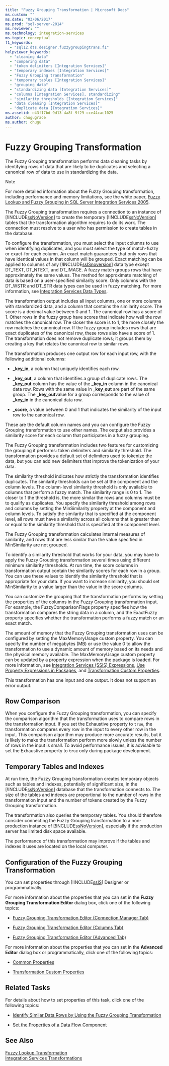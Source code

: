 ```yaml
---
title: "Fuzzy Grouping Transformation | Microsoft Docs"
ms.custom: ""
ms.date: "03/06/2017"
ms.prod: "sql-server-2014"
ms.reviewer: ""
ms.technology: integration-services
ms.topic: conceptual
f1_keywords: 
  - "sql12.dts.designer.fuzzygroupingtrans.f1"
helpviewer_keywords: 
  - "cleaning data"
  - "comparing data"
  - "token delimiters [Integration Services]"
  - "temporary indexes [Integration Services]"
  - "Fuzzy Grouping transformation"
  - "temporary tables [Integration Services]"
  - "grouping data"
  - "standardizing data [Integration Services]"
  - "columns [Integration Services], standardizing"
  - "similarity thresholds [Integration Services]"
  - "data cleaning [Integration Services]"
  - "duplicate data [Integration Services]"
ms.assetid: e43f17bd-9d13-4a8f-9f29-cce44cac1025
author: chugugrace
ms.author: chugu
---
```

# Fuzzy Grouping Transformation
  The Fuzzy Grouping transformation performs data cleaning tasks by identifying rows of data that are likely to be duplicates and selecting a canonical row of data to use in standardizing the data.  
  
> [!NOTE]  
>  For more detailed information about the Fuzzy Grouping transformation, including performance and memory limitations, see the white paper, [Fuzzy Lookup and Fuzzy Grouping in SQL Server Integration Services 2005](https://go.microsoft.com/fwlink/?LinkId=96604).  
  
 The Fuzzy Grouping transformation requires a connection to an instance of [!INCLUDE[ssNoVersion](../../../includes/ssnoversion-md.md)] to create the temporary [!INCLUDE[ssNoVersion](../../../includes/ssnoversion-md.md)] tables that the transformation algorithm requires to do its work. The connection must resolve to a user who has permission to create tables in the database.  
  
 To configure the transformation, you must select the input columns to use when identifying duplicates, and you must select the type of match-fuzzy or exact-for each column. An exact match guarantees that only rows that have identical values in that column will be grouped. Exact matching can be applied to columns of any [!INCLUDE[ssISnoversion](../../../includes/ssisnoversion-md.md)] data type except DT_TEXT, DT_NTEXT, and DT_IMAGE. A fuzzy match groups rows that have approximately the same values. The method for approximate matching of data is based on a user-specified similarity score. Only columns with the DT_WSTR and DT_STR data types can be used in fuzzy matching. For more information, see [Integration Services Data Types](../integration-services-data-types.md).  
  
 The transformation output includes all input columns, one or more columns with standardized data, and a column that contains the similarity score. The score is a decimal value between 0 and 1. The canonical row has a score of 1. Other rows in the fuzzy group have scores that indicate how well the row matches the canonical row. The closer the score is to 1, the more closely the row matches the canonical row. If the fuzzy group includes rows that are exact duplicates of the canonical row, these rows also have a score of 1. The transformation does not remove duplicate rows; it groups them by creating a key that relates the canonical row to similar rows.  
  
 The transformation produces one output row for each input row, with the following additional columns:  
  
-   **_key_in**, a column that uniquely identifies each row.  
  
-   **_key_out**, a column that identifies a group of duplicate rows. The **_key_out** column has the value of the **_key_in** column in the canonical data row. Rows with the same value in **_key_out** are part of the same group. The **_key_out**value for a group corresponds to the value of **_key_in** in the canonical data row.  
  
-   **_score**, a value between 0 and 1 that indicates the similarity of the input row to the canonical row.  
  
 These are the default column names and you can configure the Fuzzy Grouping transformation to use other names. The output also provides a similarity score for each column that participates in a fuzzy grouping.  
  
 The Fuzzy Grouping transformation includes two features for customizing the grouping it performs: token delimiters and similarity threshold. The transformation provides a default set of delimiters used to tokenize the data, but you can add new delimiters that improve the tokenization of your data.  
  
 The similarity threshold indicates how strictly the transformation identifies duplicates. The similarity thresholds can be set at the component and the column levels. The column-level similarity threshold is only available to columns that perform a fuzzy match. The similarity range is 0 to 1. The closer to 1 the threshold is, the more similar the rows and columns must be to qualify as duplicates. You specify the similarity threshold among rows and columns by setting the MinSimilarity property at the component and column levels. To satisfy the similarity that is specified at the component level, all rows must have a similarity across all columns that is greater than or equal to the similarity threshold that is specified at the component level.  
  
 The Fuzzy Grouping transformation calculates internal measures of similarity, and rows that are less similar than the value specified in MinSimilarity are not grouped.  
  
 To identify a similarity threshold that works for your data, you may have to apply the Fuzzy Grouping transformation several times using different minimum similarity thresholds. At run time, the score columns in transformation output contain the similarity scores for each row in a group. You can use these values to identify the similarity threshold that is appropriate for your data. If you want to increase similarity, you should set MinSimilarity to a value larger than the value in the score columns.  
  
 You can customize the grouping that the transformation performs by setting the properties of the columns in the Fuzzy Grouping transformation input. For example, the FuzzyComparisonFlags property specifies how the transformation compares the string data in a column, and the ExactFuzzy property specifies whether the transformation performs a fuzzy match or an exact match.  
  
 The amount of memory that the Fuzzy Grouping transformation uses can be configured by setting the MaxMemoryUsage custom property. You can specify the number of megabytes (MB) or use the value 0 to allow the transformation to use a dynamic amount of memory based on its needs and the physical memory available. The MaxMemoryUsage custom property can be updated by a property expression when the package is loaded. For more information, see [Integration Services &#40;SSIS&#41; Expressions](../../expressions/integration-services-ssis-expressions.md), [Use Property Expressions in Packages](../../expressions/use-property-expressions-in-packages.md), and [Transformation Custom Properties](transformation-custom-properties.md).  
  
 This transformation has one input and one output. It does not support an error output.  
  
## Row Comparison  
 When you configure the Fuzzy Grouping transformation, you can specify the comparison algorithm that the transformation uses to compare rows in the transformation input. If you set the Exhaustive property to `true`, the transformation compares every row in the input to every other row in the input. This comparison algorithm may produce more accurate results, but it is likely to make the transformation perform more slowly unless the number of rows in the input is small. To avoid performance issues, it is advisable to set the Exhaustive property to `true` only during package development.  
  
## Temporary Tables and Indexes  
 At run time, the Fuzzy Grouping transformation creates temporary objects such as tables and indexes, potentially of significant size, in the [!INCLUDE[ssNoVersion](../../../includes/ssnoversion-md.md)] database that the transformation connects to. The size of the tables and indexes are proportional to the number of rows in the transformation input and the number of tokens created by the Fuzzy Grouping transformation.  
  
 The transformation also queries the temporary tables. You should therefore consider connecting the Fuzzy Grouping transformation to a non-production instance of [!INCLUDE[ssNoVersion](../../../includes/ssnoversion-md.md)], especially if the production server has limited disk space available.  
  
 The performance of this transformation may improve if the tables and indexes it uses are located on the local computer.  
  
## Configuration of the Fuzzy Grouping Transformation  
 You can set properties through [!INCLUDE[ssIS](../../../includes/ssis-md.md)] Designer or programmatically.  
  
 For more information about the properties that you can set in the **Fuzzy Grouping Transformation Editor** dialog box, click one of the following topics:  
  
-   [Fuzzy Grouping Transformation Editor &#40;Connection Manager Tab&#41;](../../fuzzy-grouping-transformation-editor-connection-manager-tab.md)  
  
-   [Fuzzy Grouping Transformation Editor &#40;Columns Tab&#41;](../../fuzzy-grouping-transformation-editor-columns-tab.md)  
  
-   [Fuzzy Grouping Transformation Editor &#40;Advanced Tab&#41;](../../fuzzy-grouping-transformation-editor-advanced-tab.md)  
  
 For more information about the properties that you can set in the **Advanced Editor** dialog box or programmatically, click one of the following topics:  
  
-   [Common Properties](../../common-properties.md)  
  
-   [Transformation Custom Properties](transformation-custom-properties.md)  
  
## Related Tasks  
 For details about how to set properties of this task, click one of the following topics:  
  
-   [Identify Similar Data Rows by Using the Fuzzy Grouping Transformation](fuzzy-grouping-transformation.md)  
  
-   [Set the Properties of a Data Flow Component](../set-the-properties-of-a-data-flow-component.md)  
  
## See Also  
 [Fuzzy Lookup Transformation](lookup-transformation.md)   
 [Integration Services Transformations](integration-services-transformations.md)  
  
  
